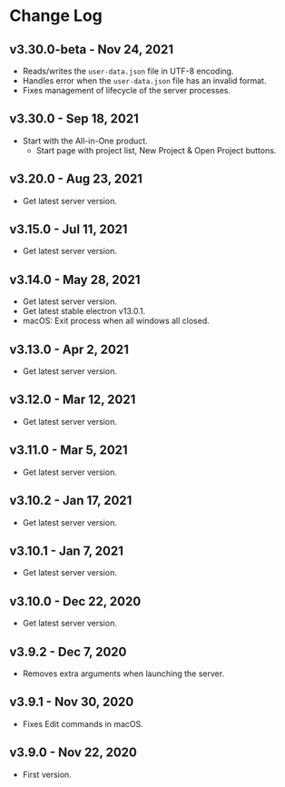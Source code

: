 # Change Log

## v3.30.0-beta - Nov 24, 2021

* Reads/writes the `user-data.json` file in UTF-8 encoding.
* Handles error when the `user-data.json` file has an invalid format.
* Fixes management of lifecycle of the server processes.

## v3.30.0 - Sep 18, 2021

* Start with the All-in-One product.
    * Start page with project list, New Project & Open Project buttons.

## v3.20.0 - Aug 23, 2021

* Get latest server version.

## v3.15.0 - Jul 11, 2021

* Get latest server version.

## v3.14.0 - May 28, 2021

* Get latest server version.
* Get latest stable electron v13.0.1.
* macOS: Exit process when all windows all closed.

## v3.13.0 - Apr 2, 2021

* Get latest server version.

## v3.12.0 - Mar 12, 2021

* Get latest server version.

## v3.11.0 - Mar 5, 2021

* Get latest server version.

## v3.10.2 - Jan 17, 2021

* Get latest server version.

## v3.10.1 - Jan 7, 2021

* Get latest server version.

## v3.10.0 - Dec 22, 2020

* Get latest server version.

## v3.9.2 - Dec 7, 2020

* Removes extra arguments when launching the server.

## v3.9.1 - Nov 30, 2020

* Fixes Edit commands in macOS.

## v3.9.0 - Nov 22, 2020

* First version.
